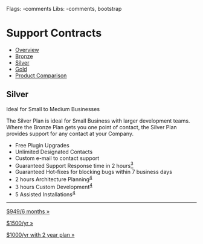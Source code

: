 Flags: -comments
Libs: -comments, bootstrap


# Support Contracts

<ul class="nav nav-pills">
  <li><a href="contracts">Overview</a></li>
  <li><a href="bronze">Bronze</a></li>
  <li class="active"><a href="silver">Silver</a></li>
  <li><a href="gold">Gold</a></li>
  <li><a href="comparison">Product Comparison</a></li>
</ul>

<h2>Silver</h2>
<p><span class="label">Ideal for Small to Medium Businesses</span></p>

<p>The Silver Plan is ideal for Small Business with larger development teams. Where the Bronze Plan gets you one point of contact, the Silver Plan provides support for any contact at your Company.</p>


<ul class="actual-bullets">
	<li>Free Plugin Upgrades</li>
	<li>Unlimited Designated Contacts</li>
	<li>Custom e-mail to contact support</li>
	<li>Guaranteed Support Response time in 2 hours<a href="#note3"><sup>3</sup></a></li>
	<li>Guaranteed Hot-fixes for blocking bugs within 7 business days</li>
	<li>2 hours Architecture Planning<sup><a href="#note4">4</a></sup></li>
	<li>3 hours Custom Development<sup><a href="#note4">4</a></sup></li>
	<li>5 Assisted Installations<sup><a href="#note4">4</a></sup></li>
</ul>          
<hr>


<div class="row">
	<div class="span4">
		<form action="https://www.e-junkie.com/ecom/gb.php?c=cart&amp;i=1087334&amp;cl=41912&amp;ejc=2" target="ej_ejc" method="POST" accept-charset="UTF-8">
			<input type="hidden" name="o1" value="Bronze Tier 2 Year Contract">
			<p><a href="#" class="btn btn-large btn-block" onClick="javascript:return EJEJC_lc(this.parentNode);"><i class="icon-shopping-cart icon-white"></i> $949/6 months »</a></p>
		</form>
	</div>
</div>
<div class="row">
	<div class="span4">
		<form action="https://www.e-junkie.com/ecom/gb.php?c=cart&amp;i=1087334&amp;cl=41912&amp;ejc=2" target="ej_ejc" method="POST" accept-charset="UTF-8">
			<input type="hidden" name="o1" value="Bronze Tier 2 Year Contract">
			<p><a href="#" class="btn btn-large btn-block" onClick="javascript:return EJEJC_lc(this.parentNode);"><i class="icon-shopping-cart icon-white"></i> $1500/yr »</a></p>
		</form>
	</div>
</div>
<div class="row">
	<div class="span4">
		<form action="https://www.e-junkie.com/ecom/gb.php?c=cart&amp;i=1087334&amp;cl=41912&amp;ejc=2" target="ej_ejc" method="POST" accept-charset="UTF-8">
			<input type="hidden" name="o1" value="Bronze Tier 2 Year Contract">
			<p><a href="#" class="btn btn-success btn-large btn-block" onClick="javascript:return EJEJC_lc(this.parentNode);"><i class="icon-shopping-cart icon-white"></i> $1000/yr with 2 year plan »</a></p>
		</form>
	</div>
</div>